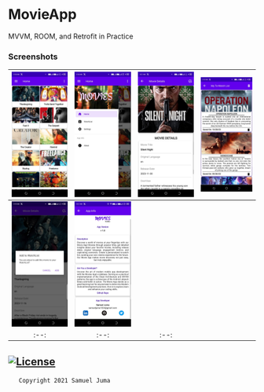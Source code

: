 # MovieApp
MVVM, ROOM, and Retrofit in Practice
### Screenshots
| <img src="screenshots/1.jpeg"/> | <img src="screenshots/2.jpeg"/> | <img src="screenshots/3.jpeg"/> | <img src="screenshots/4.jpeg"/> |
|:-------------------------------:|:-------------------------------:|:-------------------------------:|:-------------------------------:|
| <img src="screenshots/5.jpeg"/> | <img src="screenshots/6.jpeg"/> |
|              :--:               |              :--:               |              :--:               |


## [![License](https://img.shields.io/badge/License-Apache%202.0-blue.svg)](https://opensource.org/licenses/Apache-2.0)
```
   Copyright 2021 Samuel Juma